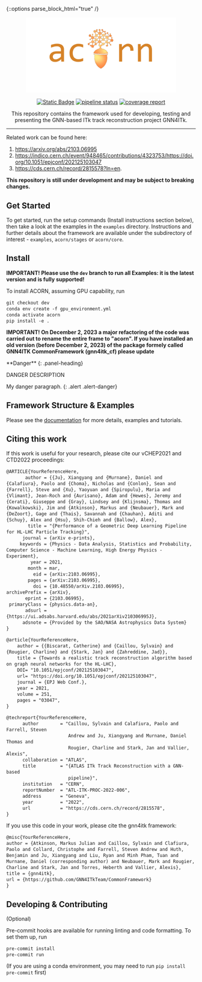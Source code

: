 {::options parse_block_html="true" /}

<div align="center">


<img src="docs/media/acorn_logo_1.png" width="400px">

[![Static Badge](https://img.shields.io/badge/documentation-blue)](https://atlas-gnn-tracking.docs.cern.ch/)  [![pipeline status](https://gitlab.cern.ch/gnn4itkteam/commonframework/badges/dev/pipeline.svg)](https://gitlab.cern.ch/gnn4itkteam/commonframework/-/commits/dev) [![coverage report](https://gitlab.cern.ch/gnn4itkteam/commonframework/badges/dev/coverage.svg)](https://gitlab.cern.ch/gnn4itkteam/commonframework/-/commits/dev)

This repository contains the framework used for developing, testing and presenting the GNN-based ITk track reconstruction project GNN4ITk.

</div>

---

Related work can be found here:
1. https://arxiv.org/abs/2103.06995
2. https://indico.cern.ch/event/948465/contributions/4323753/https://doi.org/10.1051/epjconf/202125103047
3. https://cds.cern.ch/record/2815578?ln=en.

**This repository is still under development and may be subject to breaking changes.**

## Get Started

To get started, run the setup commands (Install instructions section below), then take a look at the examples in the `examples` directory. Instructions and further details about the framework are available under the subdirectory of interest - `examples`, `acorn/stages` or `acorn/core`.

## Install

**IMPORTANT! Please use the `dev` branch to run all Examples: it is the latest version and is fully supported!**

To install ACORN, assuming GPU capability, run

```
git checkout dev
conda env create -f gpu_environment.yml
conda activate acorn
pip install -e .
```

**IMPORTANT! On December 2, 2023 a major refactoring of the code was carried out to rename the entire frame to "acorn". If you have installed an old version (before December 2, 2023) of the package formely called GNN4ITK CommonFramework (gnn4itk_cf) please update**

<div class="panel panel-danger">
**Danger**
{: .panel-heading}
<div class="panel-body">

DANGER DESCRIPTION

</div>
</div>

My danger paragraph.
{: .alert .alert-danger}


## Framework Structure & Examples

Please see the [documentation](https://atlas-gnn-tracking.docs.cern.ch/) for more details, examples and tutorials.

## Citing this work

If this work is useful for your research, please cite our vCHEP2021 and CTD2022 proceedings:

```
@ARTICLE{YourReferenceHere,
       author = {{Ju}, Xiangyang and {Murnane}, Daniel and {Calafiura}, Paolo and {Choma}, Nicholas and {Conlon}, Sean and {Farrell}, Steve and {Xu}, Yaoyuan and {Spiropulu}, Maria and {Vlimant}, Jean-Roch and {Aurisano}, Adam and {Hewes}, Jeremy and {Cerati}, Giuseppe and {Gray}, Lindsey and {Klijnsma}, Thomas and {Kowalkowski}, Jim and {Atkinson}, Markus and {Neubauer}, Mark and {DeZoort}, Gage and {Thais}, Savannah and {Chauhan}, Aditi and {Schuy}, Alex and {Hsu}, Shih-Chieh and {Ballow}, Alex},
        title = "{Performance of a Geometric Deep Learning Pipeline for HL-LHC Particle Tracking}",
      journal = {arXiv e-prints},
     keywords = {Physics - Data Analysis, Statistics and Probability, Computer Science - Machine Learning, High Energy Physics - Experiment},
         year = 2021,
        month = mar,
          eid = {arXiv:2103.06995},
        pages = {arXiv:2103.06995},
          doi = {10.48550/arXiv.2103.06995},
archivePrefix = {arXiv},
       eprint = {2103.06995},
 primaryClass = {physics.data-an},
       adsurl = {https://ui.adsabs.harvard.edu/abs/2021arXiv210306995J},
      adsnote = {Provided by the SAO/NASA Astrophysics Data System}
}
```

```
@article{YourReferenceHere,
	author = {{Biscarat, Catherine} and {Caillou, Sylvain} and {Rougier, Charline} and {Stark, Jan} and {Zahreddine, Jad}},
	title = {Towards a realistic track reconstruction algorithm based on graph neural networks for the HL-LHC},
	DOI= "10.1051/epjconf/202125103047",
	url= "https://doi.org/10.1051/epjconf/202125103047",
	journal = {EPJ Web Conf.},
	year = 2021,
	volume = 251,
	pages = "03047",
}
```
```
@techreport{YourReferenceHere,
      author        = "Caillou, Sylvain and Calafiura, Paolo and Farrell, Steven
                       Andrew and Ju, Xiangyang and Murnane, Daniel Thomas and
                       Rougier, Charline and Stark, Jan and Vallier, Alexis",
      collaboration = "ATLAS",
      title         = "{ATLAS ITk Track Reconstruction with a GNN-based
                       pipeline}",
      institution   = "CERN",
      reportNumber  = "ATL-ITK-PROC-2022-006",
      address       = "Geneva",
      year          = "2022",
      url           = "https://cds.cern.ch/record/2815578",
}
```

If you use this code in your work, please cite the gnn4itk framework:

```
@misc{YourReferenceHere,
author = {Atkinson, Markus Julian and Caillou, Sylvain and Clafiura, Paolo and Collard, Christophe and Farrell, Steven Andrew and Huth, Benjamin and Ju, Xiangyang and Liu, Ryan and Minh Pham, Tuan and Murnane, Daniel (corresponding author) and Neubauer, Mark and Rougier, Charline and Stark, Jan and Torres, Heberth and Vallier, Alexis},
title = {gnn4itk},
url = {https://github.com/GNN4ITkTeam/CommonFramework}
}
```

## Developing & Contributing

(Optional)

Pre-commit hooks are available for running linting and code formatting. To set them up, run

```
pre-commit install
pre-commit run
```

(If you are using a conda environment, you may need to run `pip install pre-commit` first)